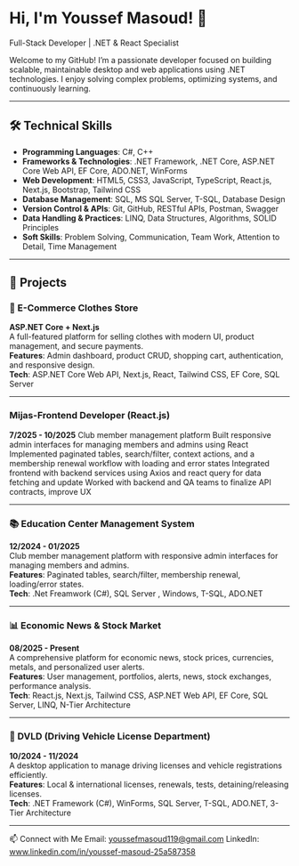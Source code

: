 # Hi, I'm Youssef Masoud! 👋
Full-Stack Developer | .NET & React Specialist  

Welcome to my GitHub! I’m a passionate developer focused on building scalable, maintainable desktop and web applications using .NET technologies. I enjoy solving complex problems, optimizing systems, and continuously learning.

---

## 🛠️ Technical Skills
- **Programming Languages**: C#, C++  
- **Frameworks & Technologies**: .NET Framework, .NET Core, ASP.NET Core Web API, EF Core, ADO.NET, WinForms  
- **Web Development**: HTML5, CSS3, JavaScript, TypeScript, React.js, Next.js, Bootstrap, Tailwind CSS  
- **Database Management**: SQL, MS SQL Server, T-SQL, Database Design  
- **Version Control & APIs**: Git, GitHub, RESTful APIs, Postman, Swagger  
- **Data Handling & Practices**: LINQ, Data Structures, Algorithms, SOLID Principles  
- **Soft Skills**: Problem Solving, Communication, Team Work, Attention to Detail, Time Management  

---

## 🌟 Projects

### 🛒 E-Commerce Clothes Store  
**ASP.NET Core + Next.js**  
A full-featured platform for selling clothes with modern UI, product management, and secure payments.  
**Features**: Admin dashboard, product CRUD, shopping cart, authentication, and responsive design.  
**Tech**: ASP.NET Core Web API, Next.js, React, Tailwind CSS, EF Core, SQL Server  

---

 ### Mijas-Frontend Developer (React.js)
 **7/2025 - 10/2025**
 Club member management platform Built responsive admin interfaces for managing members and admins
 using React Implemented paginated tables, search/filter, context actions, and a membership renewal
 workflow with loading and error states Integrated frontend with backend services using Axios and react
 query for data fetching and update Worked with backend and QA teams to finalize API contracts, improve UX

---

### 📚 Education Center Management System  
**12/2024 - 01/2025**  
Club member management platform with responsive admin interfaces for managing members and admins.  
**Features**: Paginated tables, search/filter, membership renewal, loading/error states.  
**Tech**: .Net Freamwork (C#), SQL Server , Windows, T-SQL, ADO.NET

---

### 📊 Economic News & Stock Market  
**08/2025 - Present**  
A comprehensive platform for economic news, stock prices, currencies, metals, and personalized user alerts.  
**Features**: User management, portfolios, alerts, news, stock exchanges, performance analysis.  
**Tech**: React.js, Next.js, Tailwind CSS, ASP.NET Web API, EF Core, SQL Server, LINQ, N-Tier Architecture  

---

### 🚗 DVLD (Driving Vehicle License Department)  
**10/2024 - 11/2024**  
A desktop application to manage driving licenses and vehicle registrations efficiently.  
**Features**: Local & international licenses, renewals, tests, detaining/releasing licenses.  
**Tech**: .NET Framework (C#), WinForms, SQL Server, T-SQL, ADO.NET, 3-Tier Architecture  

---

📫 Connect with Me
Email: youssefmasoud119@gmail.com
LinkedIn: www.linkedin.com/in/youssef-masoud-25a587358
